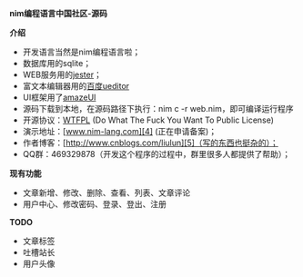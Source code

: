 **nim编程语言中国社区-源码** 


**介绍**

 - 开发语言当然是nim编程语言啦；
 - 数据库用的sqlite；
 - WEB服务用的[jester][1]；
 - 富文本编辑器用的[百度ueditor][2]
 - UI框架用了[amazeUI][5]
 - 源码下载到本地，在源码路径下执行：nim c -r web.nim，即可编译运行程序
 - 开源协议：[WTFPL][3] (Do What The Fuck You Want To Public License)
 - 演示地址：[www.nim-lang.com][4] (正在申请备案)；
 - 作者博客：[http://www.cnblogs.com/liulun][5]（写的东西也挺杂的）；
 - QQ群：469329878（开发这个程序的过程中，群里很多人都提供了帮助）；

**现有功能**

 - 文章新增、修改、删除、查看、列表、文章评论
 - 用户中心、修改密码、登录、登出、注册

**TODO**

 - 文章标签
 - 吐槽站长
 - 用户头像

  [1]: https://github.com/dom96/jester
  [2]: http://ueditor.baidu.com/website/
  [3]: https://en.wikipedia.org/wiki/WTFPL
  [4]: http://www.nim-lang.com/
  [5]: http://amazeui.org/
  [5]: http://www.cnblogs.com/liulun
